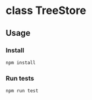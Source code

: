 # class TreeStore

## Usage

### Install
```sh
npm install
```

### Run tests
```sh
npm run test
```